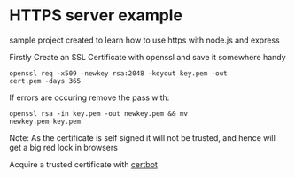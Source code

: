 # HTTPS server example

sample project created to learn how to use https with node.js and express

Firstly Create an SSL Certificate with openssl and save it somewhere handy

<code>openssl req -x509 -newkey rsa:2048 -keyout key.pem -out cert.pem -days 365</code>

If errors are occuring remove the pass with:

<code>openssl rsa -in key.pem -out newkey.pem && mv newkey.pem key.pem</code>

Note: As the certificate is self signed it will not be trusted, and hence will get a big red lock in browsers

Acquire a trusted certificate with <a href="https://certbot.eff.org/">certbot</a>
